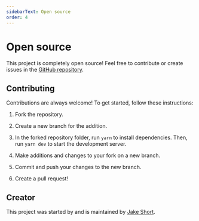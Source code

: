 ```yaml
---
sidebarText: Open source
order: 4
---
```

# Open source

This project is completely open source! Feel free to contribute or create issues in the [GitHub repository](https://github.com/Jake-Short/nextjs-docs-generator).

## Contributing

Contributions are always welcome! To get started, follow these instructions:

1. Fork the repository.

2. Create a new branch for the addition.

3. In the forked repository folder, run `yarn` to install dependencies. Then, run `yarn dev` to start the development server.

4. Make additions and changes to your fork on a new branch.

5. Commit and push your changes to the new branch.

6. Create a pull request!

## Creator

This project was started by and is maintained by [Jake Short](https://github.com/jake-short).